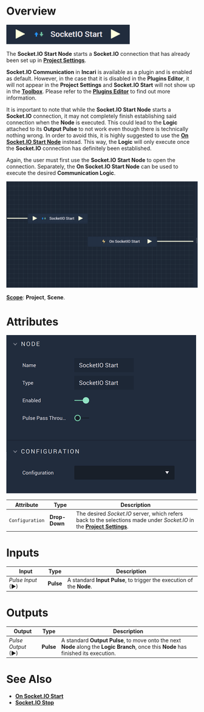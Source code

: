 # Overview

![The Socket.IO Start Node.](../../../.gitbook/assets/socketiostart.png)

The **Socket.IO Start Node** starts a **Socket.IO** connection that has already been set up in [**Project Settings**](../../../modules/project-settings/socketio.md).

**Socket.IO Communication** in **Incari** is available as a plugin and is enabled as default. However, in the case that it is disabled in the **Plugins Editor**, it will not appear in the **Project Settings** and **Socket.IO Start** will not show up in the [**Toolbox**](../../overview.md). Please refer to the [**Plugins Editor**](../../../modules/plugins/communication/socketiomanager.md) to find out more information.

It is important to note that while the **Socket.IO Start Node** starts a **Socket.IO** connection, it may not completely finish establishing
said connection when the **Node** is executed. This could lead to the **Logic** attached to its **Output Pulse** 
to not work even though there is technically nothing wrong. In order to avoid this, it is highly suggested to use 
the [**On Socket.IO Start Node**](events/onsocketiostart.md) instead. This way, the **Logic** will only execute once the **Socket.IO** connection has definitely been established. 

Again, the user must first use the **Socket.IO Start Node** to open the connection. Separately, the **On Socket.IO Start Node** can be used to execute the desired **Communication Logic**.

![Socket.IO Start and On Socket.IO Start Configuration](../../../.gitbook/assets/socketiostartexample.png)

[**Scope**](../overview.md#scopes): **Project**, **Scene**.

# Attributes

![The SocketIO Start Node Attributes.](../../../.gitbook/assets/socketiostartattributesnotevent.png)

|Attribute|Type|Description|
|---|---|---|
|`Configuration`|**Drop-Down**|The desired _Socket.IO_ server, which refers back to the selections made under *Socket.IO* in the [**Project Settings**](../../../modules/project-settings/socketio.md).| 

# Inputs

|Input|Type|Description|
|---|---|---|
|*Pulse Input* (►)|**Pulse**|A standard **Input Pulse**, to trigger the execution of the **Node**.|

# Outputs

|Output|Type|Description|
|---|---|---|
|*Pulse Output* (►)|**Pulse**|A standard **Output Pulse**, to move onto the next **Node** along the **Logic Branch**, once this **Node** has finished its execution.|

# See Also

* [**On Socket.IO Start**](events/onsocketiostart.md)
* [**Socket.IO Stop**](socketiostop.md)

